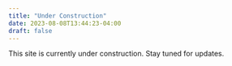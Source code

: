 ```yaml
---
title: "Under Construction"
date: 2023-08-08T13:44:23-04:00
draft: false
---
```


This site is currently under construction.  Stay tuned for updates.
